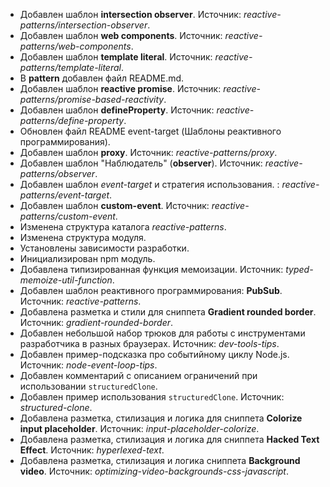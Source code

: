 - Добавлен шаблон  **intersection observer**. Источник: _reactive-patterns/intersection-observer_.
- Добавлен шаблон  **web components**. Источник: _reactive-patterns/web-components_.
- Добавлен шаблон  **template literal**. Источник: _reactive-patterns/template-literal_.
- В **pattern** добавлен файл README.md.
- Добавлен шаблон **reactive promise**. Источник: _reactive-patterns/promise-based-reactivity_.
- Добавлен шаблон **defineProperty**. Источник: _reactive-patterns/define-property_.
- Обновлен файл README event-target (Шаблоны реактивного программирования).
- Добавлен шаблон **proxy**. Источник: _reactive-patterns/proxy_.
- Добавлен шаблон "Наблюдатель" (**observer**). Источник: _reactive-patterns/observer_.
- Добавлен шаблон _event-target_ и стратегия использования. : _reactive-patterns/event-target_.
- Добавлен шаблон **custom-event**. Источник: _reactive-patterns/custom-event_.
- Изменена структура каталога _reactive-patterns_.
- Изменена структура модуля.
- Установлены зависимости разработки.
- Инициализирован npm модуль.
- Добавлена типизированная функция мемоизации. Источник: _typed-memoize-util-function_.
- Добавлен шаблон реактивного программирования: **PubSub**. Источник: _reactive-patterns_.
- Добавлена разметка и стили для сниппета **Gradient rounded border**. Источник: _gradient-rounded-border_.
- Добавлен небольшой набор трюков для работы с инструментами разработчика в разных браузерах. Источник: _dev-tools-tips_.
- Добавлен пример-подсказка про событийному циклу Node.js. Источник: _node-event-loop-tips_.
- Добавлен комментарий с описанием ограничений при использовании `structuredClone`.
- Добавлен пример использования `structuredClone`. Источник: _structured-clone_.
- Добавлена разметка, стилизация и логика для сниппета **Colorize input placeholder**. Источник: _input-placeholder-colorize_.
- Добавлена разметка, стилизация и логика для сниппета **Hacked Text Effect**. Источник: _hyperlexed-text_.
- Добавлена разметка, стилизация и логика сниппета **Background video**. Источник: _optimizing-video-backgrounds-css-javascript_.
